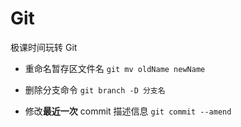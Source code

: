# Git

极课时间玩转 Git

- 重命名暂存区文件名
  `git mv oldName newName`

- 删除分支命令
  `git branch -D 分支名`

- 修改**最近一次** commit 描述信息
  `git commit --amend`
